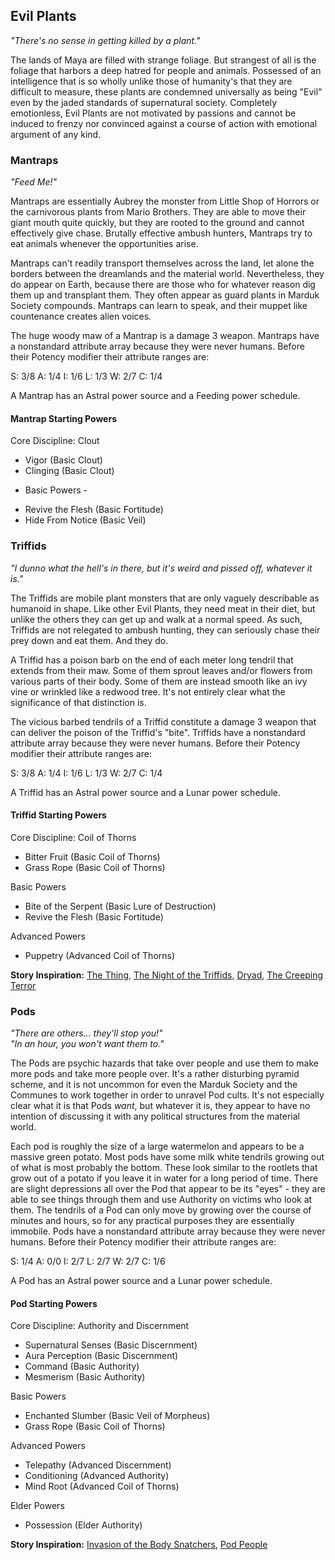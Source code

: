 ## Evil Plants
_"There's no sense in getting killed by a plant."_

The lands of Maya are filled with strange foliage. But strangest of all is the foliage that harbors a deep hatred for people and animals. Possessed of an intelligence that is so wholly unlike those of humanity's that they are difficult to measure, these plants are condemned universally as being "Evil" even by the jaded standards of supernatural society. Completely emotionless, Evil Plants are not motivated by passions and cannot be induced to frenzy nor convinced against a course of action with emotional argument of any kind.

### Mantraps
_"Feed Me!"_

Mantraps are essentially Aubrey the monster from Little Shop of Horrors or the carnivorous plants from Mario Brothers. They are able to move their giant mouth quite quickly, but they are rooted to the ground and cannot effectively give chase. Brutally effective ambush hunters, Mantraps try to eat animals whenever the opportunities arise.

Mantraps can't readily transport themselves across the land, let alone the borders between the dreamlands and the material world. Nevertheless, they do appear on Earth, because there are those who for whatever reason dig them up and transplant them. They often appear as guard plants in Marduk Society compounds. Mantraps can learn to speak, and their muppet like countenance creates alien voices.

The huge woody maw of a Mantrap is a damage 3 weapon. Mantraps have a nonstandard attribute array because they were never humans. Before their Potency modifier their attribute ranges are:

S: 3/8 A: 1/4 I: 1/6 L: 1/3 W: 2/7 C: 1/4

A Mantrap has an Astral power source and a Feeding power schedule.

#### Mantrap Starting Powers

Core Discipline: Clout

* Vigor (Basic Clout)
* Clinging (Basic Clout)

- Basic Powers -
* Revive the Flesh (Basic Fortitude)
* Hide From Notice (Basic Veil)

### Triffids
_"I dunno what the hell's in there, but it's weird and pissed off, whatever it is."_

The Triffids are mobile plant monsters that are only vaguely describable as humanoid in shape. Like other Evil Plants, they need meat in their diet, but unlike the others they can get up and walk at a normal speed. As such, Triffids are not relegated to ambush hunting, they can seriously chase their prey down and eat them. And they do.

A Triffid has a poison barb on the end of each meter long tendril that extends from their maw. Some of them sprout leaves and/or flowers from various parts of their body. Some of them are instead smooth like an ivy vine or wrinkled like a redwood tree. It's not entirely clear what the significance of that distinction is.

The vicious barbed tendrils of a Triffid constitute a damage 3 weapon that can deliver the poison of the Triffid's "bite". Triffids have a nonstandard attribute array because they were never humans. Before their Potency modifier their attribute ranges are:

S: 3/8 A: 1/4 I: 1/6 L: 1/3 W: 2/7 C: 1/4

A Triffid has an Astral power source and a Lunar power schedule.

#### Triffid Starting Powers

Core Discipline: Coil of Thorns

* Bitter Fruit (Basic Coil of Thorns)
* Grass Rope (Basic Coil of Thorns)

Basic Powers

* Bite of the Serpent (Basic Lure of Destruction)
* Revive the Flesh (Basic Fortitude)

Advanced Powers

* Puppetry (Advanced Coil of Thorns)

**Story Inspiration:** [The Thing](http://www.imdb.com/title/tt0084787/), [The Night of the Triffids](https://en.wikipedia.org/wiki/The_Night_of_the_Triffids), [Dryad](https://en.wikipedia.org/wiki/Dryad), [The Creeping Terror](http://www.imdb.com/title/tt0057970/)

### Pods
_"There are others... they'll stop you!"<br >
"In an hour, you won't want them to."_

The Pods are psychic hazards that take over people and use them to make more pods and take more people over. It's a rather disturbing pyramid scheme, and it is not uncommon for even the Marduk Society and the Communes to work together in order to unravel Pod cults. It's not especially clear what it is that Pods _want_, but whatever it is, they appear to have no intention of discussing it with any political structures from the material world.

Each pod is roughly the size of a large watermelon and appears to be a massive green potato. Most pods have some milk white tendrils growing out of what is most probably the bottom. These look similar to the rootlets that grow out of a potato if you leave it in water for a long period of time. There are slight depressions all over the Pod that appear to be its "eyes" - they are able to see things through them and use Authority on victims who look at them. The tendrils of a Pod can only move by growing over the course of minutes and hours, so for any practical purposes they are essentially immobile. Pods have a nonstandard attribute array because they were never humans. Before their Potency modifier their attribute ranges are:

S: 1/4 A: 0/0 I: 2/7 L: 2/7 W: 2/7 C: 1/6

A Pod has an Astral power source and a Lunar power schedule.

#### Pod Starting Powers

Core Discipline: Authority and Discernment

* Supernatural Senses (Basic Discernment)
* Aura Perception (Basic Discernment)
* Command (Basic Authority)
* Mesmerism (Basic Authority)

Basic Powers

* Enchanted Slumber (Basic Veil of Morpheus)
* Grass Rope (Basic Coil of Thorns)

Advanced Powers

* Telepathy (Advanced Discernment)
* Conditioning (Advanced Authority)
* Mind Root (Advanced Coil of Thorns)

Elder Powers

* Possession (Elder Authority)

**Story Inspiration:** [Invasion of the Body Snatchers](http://www.imdb.com/title/tt0049366/), [Pod People](https://en.wikipedia.org/wiki/Pod_People_%28Invasion_of_the_Body_Snatchers%29)
